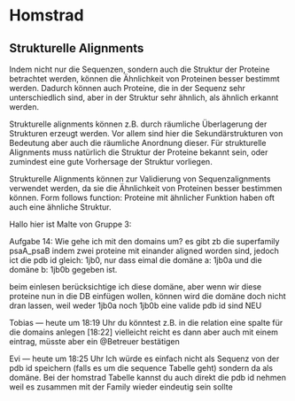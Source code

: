 # Homstrad

## Strukturelle Alignments
Indem nicht nur die Sequenzen, sondern auch die Struktur der 
Proteine betrachtet werden, können die Ähnlichkeit von Proteinen besser bestimmt werden. 
Dadurch können auch Proteine, die in der Sequenz sehr unterschiedlich sind, aber in der
Struktur sehr ähnlich, als ähnlich erkannt werden.

Strukturelle alignments können z.B. durch räumliche Überlagerung der Strukturen erzeugt werden.
Vor allem sind hier die Sekundärstrukturen von Bedeutung aber auch die 
räumliche Anordnung dieser. 
Für strukturelle Alignments muss natürlich die Struktur der Proteine bekannt sein,
oder zumindest eine gute Vorhersage der Struktur vorliegen.

Strukturelle Alignments können zur Validierung von Sequenzalignments verwendet werden,
da sie die Ähnlichkeit von Proteinen besser bestimmen können.
Form follows function: Proteine mit ähnlicher Funktion haben oft auch eine ähnliche Struktur.



Hallo hier ist Malte von Gruppe 3:

Aufgabe 14:
Wie gehe ich mit den domains um?
es gibt zb die superfamily psaA_psaB indem zwei proteine mit einander aligned worden sind,
jedoch ict die pdb id gleich: 1jb0, nur dass eimal die domäne a: 1jb0a und die domäne b: 1jb0b gegeben ist.

beim einlesen berücksichtige ich diese domäne, aber wenn wir diese proteine nun in die DB einfügen wollen, können wird die domäne doch nicht dran lassen, weil weder 1jb0a noch 1jb0b eine valide pdb id sind
NEU

Tobias — heute um 18:19 Uhr
du könntest z.B. in die relation eine spalte für die domains anlegen
[18:22]
vielleicht reicht es dann aber auch mit einem eintrag, müsste aber ein @Betreuer bestätigen

Evi — heute um 18:25 Uhr
Ich würde es einfach nicht als Sequenz von der pdb id speichern (falls es um die sequence Tabelle geht) sondern da als domäne. Bei der homstrad Tabelle kannst du auch direkt die pdb id nehmen weil es zusammen mit der Family wieder eindeutig sein sollte
